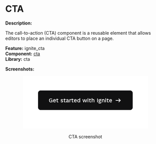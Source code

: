 # CTA

**Description:**

The call-to-action (CTA) component is a reusable element that allows editors to place an individual CTA button on a page.

**Feature:** ignite\_cta\
**Component:** [cta](https://github.com/mediacurrent/theme\_generator\_10/tree/main/generators/starter-kit/templates/cta)\
**Library:** cta

**Screenshots:**

<div align="center">

<figure><img src="../../.gitbook/assets/Screen Shot 2023-05-24 at 5.38.01 PM.png" alt=""><figcaption><p>CTA screenshot</p></figcaption></figure>

</div>

